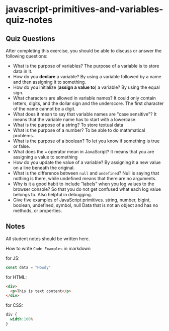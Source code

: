 # javascript-primitives-and-variables-quiz-notes

## Quiz Questions

After completing this exercise, you should be able to discuss or answer the following questions:

- What is the purpose of variables?
The purpose of a variable is to store data in it.
- How do you **declare** a variable?
By using a variable followed by a name and then assigning it to something.
- How do you initialize (**assign a value to**) a variable?
By using the equal sign.
- What characters are allowed in variable names?
It could only contain letters, digits, and the dollar sign and the underscore. The first character of the name cannot be a digit.
- What does it mean to say that variable names are "case sensitive"?
It means that the variable name has to start with a lowercase.
- What is the purpose of a string?
To store textual data
- What is the purpose of a number?
To be able to do mathmatical problems.
- What is the purpose of a boolean?
To let you know if something is true or false.
- What does the `=` operator mean in JavaScript?
It means that you are assigning a value to something
- How do you update the value of a variable?
By assigning it a new value on a line beneath the original.
- What is the difference between `null` and `undefined`?
Null is saying that nothing is there, while undefined means that there are no arguments.
- Why is it a good habit to include "labels" when you log values to the browser console?
So that you do not get confused what each log value belongs to. Also helpful in debugging.
- Give five examples of JavaScript primitives.
string, number, bigint, boolean, undefined, symbol, null
Data that is not an object and has no methods, or properties.
## Notes

All student notes should be written here.


How to write `Code Examples` in markdown

for JS:
```javascript
const data = "Howdy"
```

for HTML:
```html
<div>
  <p>This is text content</p>
</div>
```

for CSS:
```css
div {
  width:100%
}
```
